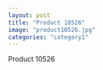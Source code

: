 ```yaml
---
layout: post
title: "Product 10526"
image: "product10526.jpg"
categories: "category1"
---
```

Product 10526
